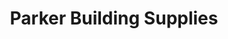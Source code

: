 ---
title: "Parker Building Supplies"
url: /east-grinstead/parker-building-supplies/
shop: doityourself
---